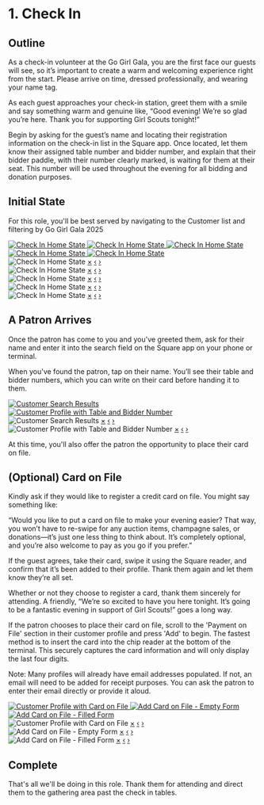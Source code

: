 # 1. Check In

## Outline
As a check-in volunteer at the Go Girl Gala, you are the first face our guests will see, so it’s important to create a warm and welcoming experience right from the start. Please arrive on time, dressed professionally, and wearing your name tag.

As each guest approaches your check-in station, greet them with a smile and say something warm and genuine like, “Good evening! We’re so glad you’re here. Thank you for supporting Girl Scouts tonight!”

Begin by asking for the guest’s name and locating their registration information on the check-in list in the Square app. Once located, let them know their assigned table number and bidder number, and explain that their bidder paddle, with their number clearly marked, is waiting for them at their seat. This number will be used throughout the evening for all bidding and donation purposes.

## Initial State
For this role, you'll be best served by navigating to the Customer list and filtering by Go Girl Gala 2025

<div class="img-grid">
  <a href="#lightbox-1">
    <img src="IMG_4446.PNG" alt="Check In Home State">
  </a>
  <a href="#lightbox-2">
    <img src="IMG_4447.PNG" alt="Check In Home State">
  </a>
  <a href="#lightbox-3">
    <img src="IMG_4448.jpg" alt="Check In Home State">
  </a>
  <a href="#lightbox-4">
    <img src="IMG_4449.PNG" alt="Check In Home State">
  </a>
  <a href="#lightbox-5">
    <img src="IMG_4450.PNG" alt="Check In Home State">
  </a>
</div>

<!-- Lightboxes -->
<div id="lightbox-1" class="lightbox">
  <img src="IMG_4446.PNG" alt="Check In Home State">
  <a href="#" class="close">×</a>
  <a href="#lightbox-5" class="nav prev">‹</a>
  <a href="#lightbox-2" class="nav next">›</a>
</div>
<div id="lightbox-2" class="lightbox">
  <img src="IMG_4447.PNG" alt="Check In Home State">
  <a href="#" class="close">×</a>
  <a href="#lightbox-1" class="nav prev">‹</a>
  <a href="#lightbox-3" class="nav next">›</a>
</div>
<div id="lightbox-3" class="lightbox">
  <img src="IMG_4448.jpg" alt="Check In Home State">
  <a href="#" class="close">×</a>
  <a href="#lightbox-2" class="nav prev">‹</a>
  <a href="#lightbox-4" class="nav next">›</a>
</div>
<div id="lightbox-4" class="lightbox">
  <img src="IMG_4449.PNG" alt="Check In Home State">
  <a href="#" class="close">×</a>
  <a href="#lightbox-3" class="nav prev">‹</a>
  <a href="#lightbox-5" class="nav next">›</a>
</div>
<div id="lightbox-5" class="lightbox">
  <img src="IMG_4450.PNG" alt="Check In Home State">
  <a href="#" class="close">×</a>
  <a href="#lightbox-4" class="nav prev">‹</a>
  <a href="#lightbox-1" class="nav next">›</a>
</div>

## A Patron Arrives
Once the patron has come to you and you've greeted them, ask for their name and enter it into the search field on the Square app on your phone or terminal.

When you've found the patron, tap on their name. You’ll see their table and bidder numbers, which you can write on their card before handing it to them.

<div class="img-grid">
  <a href="#lightbox-patron-2">
    <img src="IMG_4476.PNG" alt="Customer Search Results">
  </a>
  <a href="#lightbox-patron-1">
    <img src="IMG_4475.PNG" alt="Customer Profile with Table and Bidder Number">
  </a>
</div>

<!-- Lightboxes for patron profile images -->
<div id="lightbox-patron-2" class="lightbox">
  <img src="IMG_4476.PNG" alt="Customer Search Results">
  <a href="#checkin" class="close">×</a>
  <a href="#lightbox-patron-1" class="nav prev">‹</a>
  <a href="#lightbox-patron-1" class="nav next">›</a>
</div>
<div id="lightbox-patron-1" class="lightbox">
  <img src="IMG_4475.PNG" alt="Customer Profile with Table and Bidder Number">
  <a href="#checkin" class="close">×</a>
  <a href="#lightbox-patron-2" class="nav prev">‹</a>
  <a href="#lightbox-patron-2" class="nav next">›</a>
</div>

At this time, you'll also offer the patron the opportunity to place their card on file.

## (Optional) Card on File
Kindly ask if they would like to register a credit card on file. You might say something like:

“Would you like to put a card on file to make your evening easier? That way, you won’t have to re-swipe for any auction items, champagne sales, or donations—it’s just one less thing to think about. It’s completely optional, and you’re also welcome to pay as you go if you prefer.”

If the guest agrees, take their card, swipe it using the Square reader, and confirm that it’s been added to their profile. Thank them again and let them know they’re all set.

Whether or not they choose to register a card, thank them sincerely for attending. A friendly, “We’re so excited to have you here tonight. It’s going to be a fantastic evening in support of Girl Scouts!” goes a long way.

If the patron chooses to place their card on file, scroll to the 'Payment on File' section in their customer profile and press 'Add' to begin. The fastest method is to insert the card into the chip reader at the bottom of the terminal. This securely captures the card information and will only display the last four digits.

Note: Many profiles will already have email addresses populated. If not, an email will need to be added for receipt purposes. You can ask the patron to enter their email directly or provide it aloud.


<div class="img-grid">
  <a href="#lightbox-8">
    <img src="IMG_4460.jpeg" alt="Customer Profile with Card on File">
  </a>
  <a href="#lightbox-6">
    <img src="IMG_4458.jpeg" alt="Add Card on File - Empty Form">
  </a>
  <a href="#lightbox-7">
    <img src="IMG_4459.jpeg" alt="Add Card on File - Filled Form">
  </a>
</div>

<!-- Lightboxes for new images -->
<div id="lightbox-8" class="lightbox">
  <img src="IMG_4460.jpeg" alt="Customer Profile with Card on File">
  <a href="#checkin" class="close">×</a>
  <a href="#lightbox-7" class="nav prev">‹</a>
  <a href="#lightbox-6" class="nav next">›</a>
</div>
<div id="lightbox-6" class="lightbox">
  <img src="IMG_4458.jpeg" alt="Add Card on File - Empty Form">
  <a href="#checkin" class="close">×</a>
  <a href="#lightbox-8" class="nav prev">‹</a>
  <a href="#lightbox-7" class="nav next">›</a>
</div>
<div id="lightbox-7" class="lightbox">
  <img src="IMG_4459.jpeg" alt="Add Card on File - Filled Form">
  <a href="#checkin" class="close">×</a>
  <a href="#lightbox-6" class="nav prev">‹</a>
  <a href="#lightbox-8" class="nav next">›</a>
</div>

## Complete
That's all we'll be doing in this role. Thank them for attending and direct them to the gathering area past the check in tables.